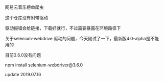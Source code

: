 网易云音乐榜单爬虫

这个仓库没有附带驱动

驱动报错会给链接，下载好就行，不过需要暴露在环境路径下

关于selenium-webdrive 驱动的问题，今天刚试了一下，最新版4.0-alpha是不能用的

目前3.6.0没有问题

npm install selenium-webdriver@3.6.0

update 2019.07.16

